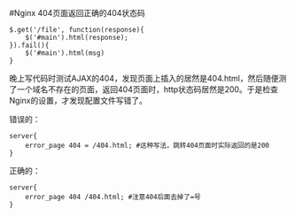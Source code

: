 #Nginx 404页面返回正确的404状态码

	$.get('/file', function(response){
		$('#main').html(response);
	}).fail(){
		$('#main').html(msg)
	}

晚上写代码时测试AJAX的404，发现页面上插入的居然是404.html，然后随便测了一个域名不存在的页面，返回404页面时，http状态码居然是200。于是检查Nginx的设置，才发现配置文件写错了。

错误的：

	server{
		error_page 404 = /404.html; #这种写法，跳转404页面时实际返回的是200
	}


正确的：

	server{
		error_page 404 /404.html; #注意404后面去掉了=号
	}